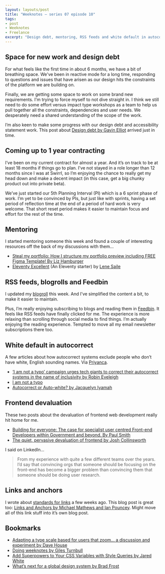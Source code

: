 ```yaml
---
layout: layouts/post
title: "Weeknotes – series 07 episode 10"
tags:
- post
- Weeknotes
- Freelance
excerpt: "Design debt, mentoring, RSS feeds and white default in autocorrects."
---
```


## Space for new work and design debt

For what feels like the first time in about 6 months, we have a bit of breathing space. We've been in reactive mode for a long time, responding to questions and issues that have arisen as our design hits the constraints of the platform we are building on.

Finally, we are getting some space to work on some brand new requirements. I'm trying to force myself to not dive straight in. I think we still need to do some effort versus impact type workshops as a team to help us pull together all the constraints, dependencies and user needs. We desperately need a shared understanding of the scope of the work.

I’m also keen to make some progress with our design debt and accessibility statement work. This post about [Design debt by Gavin Elliot](https://www.gavinelliott.co.uk/design-debt/) arrived just in time.

## Coming up to 1 year contracting

I’ve been on my current contract for almost a year. And it’s on track to be at least 18 months if things go to plan. I’ve not stayed in a role longer than 12 months since I was at Swirrl, so I’m enjoying the chance to really get my head down and make a decent impact (in this case, get a big chunky product out into private beta).

We’ve just started our 5th Planning Interval (PI) which is a 6 sprint phase of work. I’m yet to be convinced by PIs, but just like with sprints, having a set period of reflection time at the end of a period of hard work is very welcome. That short reset period makes it easier to maintain focus and effort for the rest of the time.

## Mentoring

I started mentoring someone this week and found a couple of interesting resources off the back of my discussions with them…

- [Steal my portfolio: How I structure my portfolio preview including FREE Figma Template! By Liz Hamburger](https://gooddesigner.substack.com/p/steal-my-portfolio-how-i-structure)
- [Eleventy Excellent](https://eleventy-excellent.netlify.app/) (An Eleventy starter) by [Lene Saile](https://www.lenesaile.com/en/)

## RSS feeds, blogrolls and Feedbin

I updated my [blogroll](/blogroll) this week. And I’ve simplified the content a bit, to make it easier to maintain.

Plus, I’m really enjoying subscribing to blogs and reading them in [Feedbin](https://feedbin.com/). It feels like RSS feeds have finally clicked for me. The experience is more relaxing than scrolling through social media to find things. I’m actually enjoying the reading experience. Tempted to move all my email newsletter subscriptions there too.

## White default in autocorrect

A few articles about how autocorrect systems exclude people who don’t have white, English sounding names. Via [Priyanca](https://bsky.app/profile/priyanca.bsky.social).

- [‘I am not a typo’ campaign urges tech giants to correct their autocorrect systems in the name of inclusivity by Robin Eveleigh](https://www.positive.news/society/i-am-not-a-typo-campaign-autocorrect-inclusivity/)
- [I am not a typo](https://www.iamnotatypo.org/)
- [Autocorrect or Auto-white? by Jacquelyn Iyamah](https://medium.com/black-ux-collective/autocorrect-or-auto-white-81abdb5049b7)


## Frontend devaluation

These two posts about the devaluation of frontend web development really hit home for me.

- [Building for everyone: The case for specialist user centred Front-end Developers within Government and beyond. By Paul Smith](https://medium.com/@paulmsmith/building-for-everyone-e8194fdc99af)
- [The quiet, pervasive devaluation of frontend by Josh Collinsworth](https://joshcollinsworth.com/blog/devaluing-frontend)

I said on LinkedIn…

> From my experience with quite a few different teams over the years. I’d say that convincing orgs that someone should be focusing on the front-end has become a bigger problem than convincing them that someone should be doing user research.

## Links and anchors

I wrote about [standards for links](/blog/weeknotes-series-07-episode-05/) a few weeks ago. This blog post is great too:  [Links and Anchors by Michael Mathews and Ian Pouncey](https://www.a11yquest.com/guides/patterns/links-and-anchors). Might move all of this link stuff into it’s own blog post.

## Bookmarks

- [Adapting a type scale based for users that zoom… a discussion and experiment by Dave House](https://iknowdavehouse.medium.com/adapting-a-type-scale-based-for-users-that-zoom-a-discussion-and-experiment-5713f11f471f)
- [Doing weeknotes by Giles Turnbull](https://doingweeknotes.com/)
- [Add Superpowers to Your CSS Variables with Style Queries by Jared White](https://thathtml.blog/2024/03/superpowered-container-style-queries/)
- [What’s next for a global design system by Brad Frost](https://bradfrost.com/blog/post/whats-next-for-a-global-design-system/)